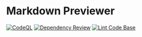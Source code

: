 # Markdown Previewer

[![CodeQL](https://github.com/milliorn/markdown-previewer/actions/workflows/github-code-scanning/codeql/badge.svg)](https://github.com/milliorn/markdown-previewer/actions/workflows/github-code-scanning/codeql)
[![Dependency Review](https://github.com/milliorn/markdown-previewer/actions/workflows/dependency-review.yml/badge.svg)](https://github.com/milliorn/markdown-previewer/actions/workflows/dependency-review.yml)
[![Lint Code Base](https://github.com/milliorn/markdown-previewer/actions/workflows/super-linter.yml/badge.svg)](https://github.com/milliorn/markdown-previewer/actions/workflows/super-linter.yml)
